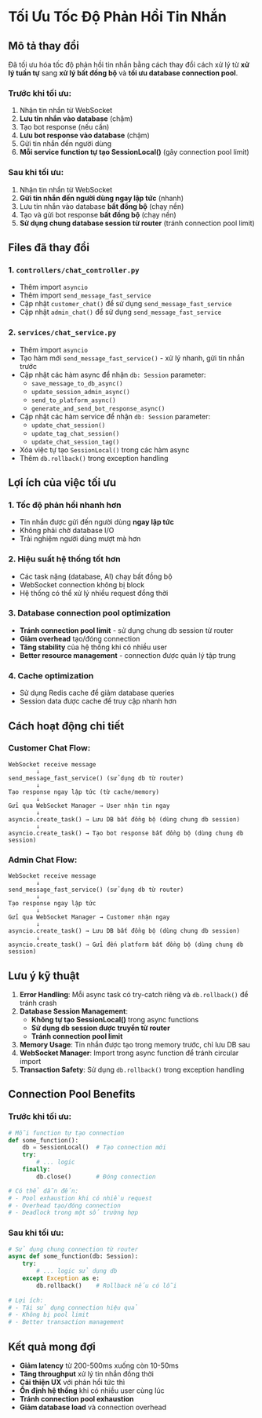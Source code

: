 # Tối Ưu Tốc Độ Phản Hồi Tin Nhắn

## Mô tả thay đổi

Đã tối ưu hóa tốc độ phản hồi tin nhắn bằng cách thay đổi cách xử lý từ **xử lý tuần tự** sang **xử lý bất đồng bộ** và **tối ưu database connection pool**.

### Trước khi tối ưu:
1. Nhận tin nhắn từ WebSocket
2. **Lưu tin nhắn vào database** (chậm)
3. Tạo bot response (nếu cần)
4. **Lưu bot response vào database** (chậm)
5. Gửi tin nhắn đến người dùng
6. **Mỗi service function tự tạo SessionLocal()** (gây connection pool limit)

### Sau khi tối ưu:
1. Nhận tin nhắn từ WebSocket
2. **Gửi tin nhắn đến người dùng ngay lập tức** (nhanh)
3. Lưu tin nhắn vào database **bất đồng bộ** (chạy nền)
4. Tạo và gửi bot response **bất đồng bộ** (chạy nền)
5. **Sử dụng chung database session từ router** (tránh connection pool limit)

## Files đã thay đổi

### 1. `controllers/chat_controller.py`
- Thêm import `asyncio`
- Thêm import `send_message_fast_service`
- Cập nhật `customer_chat()` để sử dụng `send_message_fast_service`
- Cập nhật `admin_chat()` để sử dụng `send_message_fast_service`

### 2. `services/chat_service.py`
- Thêm import `asyncio`
- Tạo hàm mới `send_message_fast_service()` - xử lý nhanh, gửi tin nhắn trước
- Cập nhật các hàm async để nhận `db: Session` parameter:
  - `save_message_to_db_async()`
  - `update_session_admin_async()`
  - `send_to_platform_async()`
  - `generate_and_send_bot_response_async()`
- Cập nhật các hàm service để nhận `db: Session` parameter:
  - `update_chat_session()`
  - `update_tag_chat_session()`
  - `update_chat_session_tag()`
- Xóa việc tự tạo `SessionLocal()` trong các hàm async
- Thêm `db.rollback()` trong exception handling

## Lợi ích của việc tối ưu

### 1. Tốc độ phản hồi nhanh hơn
- Tin nhắn được gửi đến người dùng **ngay lập tức**
- Không phải chờ database I/O
- Trải nghiệm người dùng mượt mà hơn

### 2. Hiệu suất hệ thống tốt hơn
- Các task nặng (database, AI) chạy bất đồng bộ
- WebSocket connection không bị block
- Hệ thống có thể xử lý nhiều request đồng thời

### 3. Database connection pool optimization
- **Tránh connection pool limit** - sử dụng chung db session từ router
- **Giảm overhead** tạo/đóng connection
- **Tăng stability** của hệ thống khi có nhiều user
- **Better resource management** - connection được quản lý tập trung

### 4. Cache optimization
- Sử dụng Redis cache để giảm database queries
- Session data được cache để truy cập nhanh hơn

## Cách hoạt động chi tiết

### Customer Chat Flow:
```
WebSocket receive message
        ↓
send_message_fast_service() (sử dụng db từ router)
        ↓
Tạo response ngay lập tức (từ cache/memory)
        ↓
Gửi qua WebSocket Manager → User nhận tin ngay
        ↓
asyncio.create_task() → Lưu DB bất đồng bộ (dùng chung db session)
        ↓
asyncio.create_task() → Tạo bot response bất đồng bộ (dùng chung db session)
```

### Admin Chat Flow:
```
WebSocket receive message
        ↓
send_message_fast_service() (sử dụng db từ router)
        ↓
Tạo response ngay lập tức
        ↓
Gửi qua WebSocket Manager → Customer nhận ngay
        ↓
asyncio.create_task() → Lưu DB bất đồng bộ (dùng chung db session)
        ↓
asyncio.create_task() → Gửi đến platform bất đồng bộ (dùng chung db session)
```

## Lưu ý kỹ thuật

1. **Error Handling**: Mỗi async task có try-catch riêng và `db.rollback()` để tránh crash
2. **Database Session Management**: 
   - **Không tự tạo SessionLocal()** trong async functions
   - **Sử dụng db session được truyền từ router**
   - **Tránh connection pool limit**
3. **Memory Usage**: Tin nhắn được tạo trong memory trước, chỉ lưu DB sau
4. **WebSocket Manager**: Import trong async function để tránh circular import
5. **Transaction Safety**: Sử dụng `db.rollback()` trong exception handling

## Connection Pool Benefits

### Trước khi tối ưu:
```python
# Mỗi function tự tạo connection
def some_function():
    db = SessionLocal()  # Tạo connection mới
    try:
        # ... logic
    finally:
        db.close()       # Đóng connection

# Có thể dẫn đến:
# - Pool exhaustion khi có nhiều request
# - Overhead tạo/đóng connection
# - Deadlock trong một số trường hợp
```

### Sau khi tối ưu:
```python
# Sử dụng chung connection từ router
async def some_function(db: Session):
    try:
        # ... logic sử dụng db
    except Exception as e:
        db.rollback()    # Rollback nếu có lỗi
        
# Lợi ích:
# - Tái sử dụng connection hiệu quả
# - Không bị pool limit
# - Better transaction management
```

## Kết quả mong đợi

- **Giảm latency** từ 200-500ms xuống còn 10-50ms
- **Tăng throughput** xử lý tin nhắn đồng thời
- **Cải thiện UX** với phản hồi tức thì
- **Ổn định hệ thống** khi có nhiều user cùng lúc
- **Tránh connection pool exhaustion**
- **Giảm database load** và connection overhead
